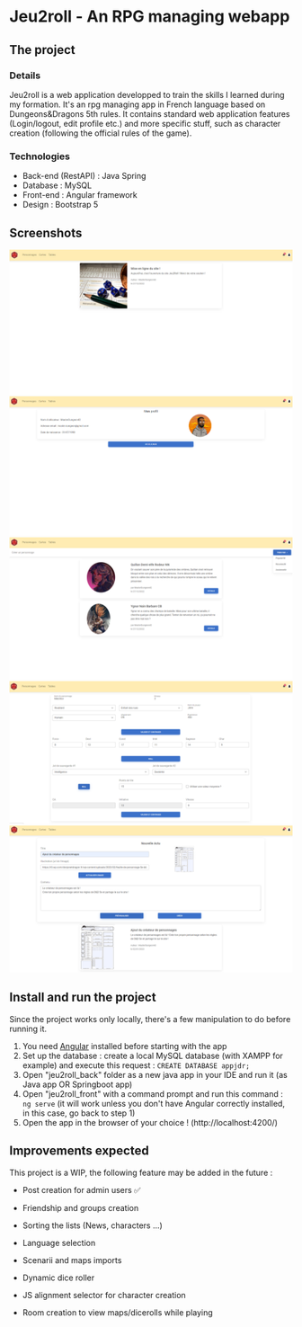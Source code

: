 # Jeu2roll - An RPG managing webapp

## The project

### Details
  Jeu2roll is a web application developped to train the skills I learned during my formation. It's an rpg managing app in French language
based on Dungeons&Dragons 5th rules. It contains standard web application features (Login/logout, edit profile etc.) and more specific stuff,
such as character creation (following the official rules of the game).

### Technologies
- Back-end (RestAPI) : Java Spring
- Database : MySQL
- Front-end : Angular framework
- Design : Bootstrap 5

## Screenshots
<img src="https://github.com/AGlandier/jeu2roll/blob/master/documentation/images/home.PNG"/> <img src="https://github.com/AGlandier/jeu2roll/blob/master/documentation/images/profil.PNG"/>
<img src="https://github.com/AGlandier/jeu2roll/blob/master/documentation/images/personnages.PNG"/> <img src="https://github.com/AGlandier/jeu2roll/blob/master/documentation/images/creer_personnage.PNG"/>
<img src="https://github.com/AGlandier/jeu2roll/blob/master/documentation/images/creer_actualite.PNG"/>

## Install and run the project
  Since the project works only locally, there's a few manipulation to do before running it.
  
  1. You need [Angular](https://angular.io/guide/setup-local) installed before starting with the app
  2. Set up the database : create a local MySQL database (with XAMPP for example) and execute this request : `CREATE DATABASE appjdr;`
  3. Open "jeu2roll_back" folder as a new java app in your IDE and run it (as Java app OR Springboot app)
  4. Open "jeu2roll_front" with a command prompt and run this command : `ng serve` (it will work unless you don't have Angular correctly installed, in this case, go back to step 1)
  5. Open the app in the browser of your choice ! (http://localhost:4200/)

## Improvements expected
  This project is a WIP, the following feature may be added in the future :
  - Post creation for admin users ✅
  
  - Friendship and groups creation
  - Sorting the lists (News, characters ...)
  - Language selection
  - Scenarii and maps imports
  - Dynamic dice roller
  - JS alignment selector for character creation
  - Room creation to view maps/dicerolls while playing
